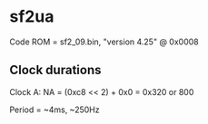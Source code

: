 # sf2ua

Code ROM = sf2_09.bin, "version 4.25" @ 0x0008

## Clock durations

Clock A: NA = (0xc8 << 2) + 0x0 = 0x320 or 800

Period = ~4ms, ~250Hz

